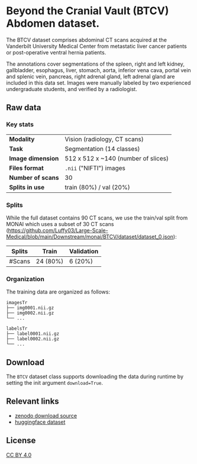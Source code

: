 # Beyond the Cranial Vault (BTCV) Abdomen dataset.

The BTCV dataset comprises abdominal CT scans acquired at the Vanderbilt University Medical Center from metastatic liver cancer patients or post-operative ventral hernia patients. 

The annotations cover segmentations of the spleen, right and left kidney, gallbladder, esophagus, liver, stomach, aorta, inferior vena cava, portal vein and splenic vein, pancreas, right adrenal gland, left adrenal gland are included in this data set. Images were manually labeled by two experienced undergraduate students, and verified by a radiologist.


## Raw data

### Key stats

|                       |                                                           |
|-----------------------|-----------------------------------------------------------|
| **Modality**          | Vision (radiology, CT scans)                              |
| **Task**              | Segmentation (14 classes)                                  |
| **Image dimension**   | 512 x 512 x ~140 (number of slices)  |
| **Files format**      | `.nii` ("NIFTI") images                                   |
| **Number of scans**   | 30                                        |
| **Splits in use**     | train (80%) / val (20%)                  |


### Splits

While the full dataset contains 90 CT scans, we use the train/val split from MONAI which uses a subset of 30 CT scans (https://github.com/Luffy03/Large-Scale-Medical/blob/main/Downstream/monai/BTCV/dataset/dataset_0.json):

| Splits         | Train            | Validation        |
|----------------|------------------|-------------------|
| #Scans | 24 (80%) | 6 (20%) |


### Organization

The training data are organized as follows:

```
imagesTr
├── img0001.nii.gz
├── img0002.nii.gz 
└── ...

labelsTr
├── label0001.nii.gz
├── label0002.nii.gz
└── ...
```

## Download

The `BTCV` dataset class supports downloading the data during runtime by setting the init argument `download=True`.

## Relevant links

* [zenodo download source](https://zenodo.org/records/1169361)
* [huggingface dataset](https://huggingface.co/datasets/Luffy503/VoCo_Downstream/blob/main/BTCV.zip)


## License

[CC BY 4.0](https://creativecommons.org/licenses/by/4.0)
